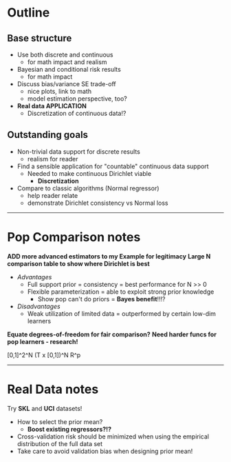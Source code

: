 # Outline

## Base structure
- Use both discrete and continuous
  - for math impact and realism
- Bayesian and conditional risk results
  - for math impact
- Discuss bias/variance SE trade-off
  - nice plots, link to math
  - model estimation perspective, too?
- **Real data APPLICATION**
  - Discretization of continuous data!?


## Outstanding goals
- Non-trivial data support for discrete results
  - realism for reader
- Find a sensible application for "countable" continuous data support
  - Needed to make continuous Dirichlet viable
    - **Discretization**
- Compare to classic algorithms (Normal regressor)
  - help reader relate
  - demonstrate Dirichlet consistency vs Normal loss


---
# Pop Comparison notes
**ADD more advanced estimators to my Example for legitimacy**
**Large N comparison table to show where Dirichlet is best**

- *Advantages*
  - Full support prior = consistency = best performance for N >> 0
  - Flexible parameterization = able to exploit strong prior knowledge
    - Show pop can't do priors = **Bayes benefit**!!!?
- *Disadvantages*
  - Weak utilization of limited data = outperformed by certain low-dim learners

**Equate degrees-of-freedom for fair comparison?**
**Need harder funcs for pop learners - research!**

[0,1]^2^N
(T x [0,1])^N
R^p


---
# Real Data notes
Try **SKL** and **UCI** datasets!

- How to select the prior mean?
  - **Boost existing regressors?!?**
- Cross-validation risk should be minimized when using the empirical distribution of the full data set
- Take care to avoid validation bias when designing prior mean!
